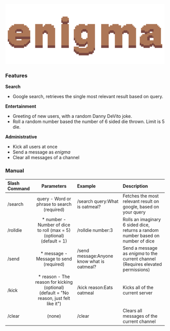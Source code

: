 ![Enigma](./src/media/banner1.gif)

### Features

**Search**
- Google search, retrieves the single most relevant result based on query.

**Entertainment**
- Greeting of new users, with a random Danny DeVito joke.
- Roll a random number based the number of 6 sided die thrown. 
Limit is 5 die.

**Administrative**
- Kick all users at once 
- Send a message as *enigma*
- Clear all messages of a channel

### Manual
| Slash Command | Parameters | Example | Description |
| :--| :--: | :-- | :-- |
| /search | query - Word or phrase to search (required) | /search query:What is oatmeal? | Fetches the most relevant result on google, based on your query |
| /rolldie | * number - Number of dice to roll (max = 5) (optional) (default = 1) | /rolldie number:3 | Rolls an imaginary 6 sided dice, returns a random number based on number of dice | 
| /send | * message - Message to send (required) | /send message:Anyone know what is oatmeal? | Send a message as *enigma* to the current channel (Requires elevated permissions) |
| /kick | * reason - The reason for kicking (optional) (default = "No reason, just felt like it") | /kick reason:Eats oatmeal | Kicks all of the current server |
| /clear | (none) | /clear | Clears all messages of the current channel |

